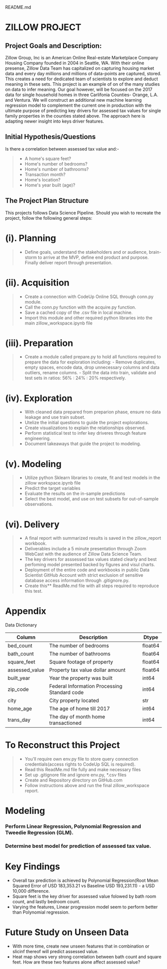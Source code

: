 README.md

# ZILLOW PROJECT 

## Project Goals and Description: 

Zillow Group, Inc is an American Online Real-estate Marketplace Company Housing Company founded in 2004 in Seattle, WA. With their online presense, Zillow Data Team has capitalized on capturing housing market data and every day millions and millions of data-points are captured, stored. This creates a need for dedicated team of scientists to explore and deduct meaning in these sets. This project is an example of on of the many studies on data to infer meaning. Our goal however, will be focused on the 2017 data for single household homes in three Carlifonia Counties- Orange, L.A. and Ventura. We will construct an additional new machine learning regression model to complement the current one in production with the ultimate purpose of predicting key drivers for assessed tax values for single family properties in the counties stated above. The approach here is adapting newer insight into keys driver features.

## Initial Hypothesis/Questions
Is there a correlation between assessed tax value and:- 

> - A home\'s square feet?
>- Home\'s number of bedrooms?
>- Home\'s number of bathrooms?
>- Transaction month?
>- Home\'s location?
>- Home's year built (age)?


## The Project Plan Structure 

This projects follows Data Science Pipeline. Should you wish to recreate the project, follow the following general steps:

# (i). Planning 
>- Define goals, understand the stakeholders and or audience, brain-storm to arrive at the MVP, define end product and purpose. Finally deliver report through presentation.


# (ii). Acquisition

>- Create a connection with CodeUp Online SQL through conn.py module.
>- Call the conn.py function with the acquire.py function.
>- Save a cached copy of the .csv file in local machine.
>- Import this module and other required python libraries into the main zillow_workspace.ipynb file

# (iii). Preparation

>- Create a module called prepare.py to hold all functions required to prepare the data for exploration including: 
     - Remove duplicates, empty spaces, encode data, drop unnecessary columns and data outliers, rename columns. 
     - Split the data into train, validate and test sets in ratios: 56% : 24% : 20% respectively.


# (iv). Exploration

>- With cleaned data prepared from preparion phase, ensure no data leakage and use train subset.
>- Utelize the initial questions to guide the project explorations.
>- Create visualizations to explain the relationships observed.
>- Perform statistical test to infer key driveres through feature engineering.
>- Document takeaways that guide the project to modeling.

# (v). Modeling
>- Utilize python Sklearn libraries to create, fit and test models in the zillow workspace.ipynb file
>- Predict the target variables 
>- Evaluate the results on the in-sample predictions
>- Select the best model, and use on test subsets for out-of-sample observations.

# (vi). Delivery

>- A final report with summarized results is saved in the zillow_report workbook.
>- Deliverables include a 5 minute presentation through Zoom WebCast with the audience of Zillow Data Science Team. 
>- The key drivers for asssessed tax values stated clearly and best perfoming model presented backed by figures and visul charts. 
>- Deployment of the entire code and workbooks in public Data Scientist GitHub Account with strict exclusion of sensitive database access information through .gitignore.py. 
>- Create this** ReadMe.md file with all steps required to reproduce this test.

# Appendix

Data Dictionary 

|Column | Description | Dtype|
|--------- | --------- | ----------- |
|bed_count | The number of bedrooms | float64 |
|bath_count | The number of bathrooms | float64 |
|square_feet | Square footage of property | float64 |
|assessed_value | Property tax value dollar amount | float64 |
|built_year | Year the property was built | int64 |
|zip_code | Federal Information Processing Standard code | int64 |
|city | City property located | str |
|home_age | The age of home till 2017 | int64
|trans_day | The day of month home transactioned | int64 |

# To Reconstruct this Project

>- You'll require own env.py file to store query connection credentials(access rights to CodeUp SQL is required).
>- Read this ReadMe.md file fully and make necessary files
>- Set up .gitignore file and ignore env.py, *.csv files
>- Create and Repository directory on GitHub.com
>- Follow instructions above and run the final zillow_workspace report.


# Modeling 
### Perform Linear Regression, Polynomial Regression and Tweedie Regression (GLM).
### Determine best model for prediction of assessed tax value.


# Key Findings 
- Overall tax prediction is achieved by Polynomial Regression(Root Mean Squared Error of USD 183,353.21 vs Baseline USD 193,231.11) - a USD 10,000 difference.
- Square feet is the key driver for assessed value folowed by bath room count, and lastly bedroom count.
- Varying the features, Linear progression model seem to perform better than Polynomial regression.

# Future Study on Unseen Data
- With more time, create new unseen features that in combination or slicinf thereof will predict assessed value.
- Heat map shows very strong correlation between bath count and square feet. How are these two features alone affect assessed value?


